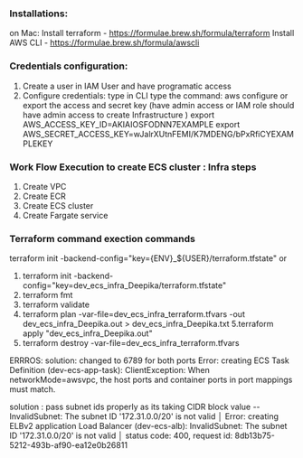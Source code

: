 ### Installations:
on Mac:
Install terraform - https://formulae.brew.sh/formula/terraform
Install AWS CLI - https://formulae.brew.sh/formula/awscli

### Credentials configuration:
1. Create a user in IAM User and have programatic access
2. Configure credentials: type 
in CLI type the command: aws configure
or export the access and secret key  (have admin access or IAM role should have admin access to create Infrastructure )
    export AWS_ACCESS_KEY_ID=AKIAIOSFODNN7EXAMPLE
    export AWS_SECRET_ACCESS_KEY=wJalrXUtnFEMI/K7MDENG/bPxRfiCYEXAMPLEKEY

### Work Flow Execution to create ECS cluster : Infra steps 
1. Create VPC
2. Create ECR
3. Create ECS cluster
4. Create Fargate service 


### Terraform command exection commands

terraform init -backend-config="key={ENV}_${USER}/terraform.tfstate" or
1. terraform init -backend-config="key=dev_ecs_infra_Deepika/terraform.tfstate" 
2. terraform fmt
3. terraform validate
4. terraform plan -var-file=dev_ecs_infra_terraform.tfvars -out dev_ecs_infra_Deepika.out > dev_ecs_infra_Deepika.txt
5.terraform apply "dev_ecs_infra_Deepika.out"
6. terraform destroy -var-file=dev_ecs_infra_terraform.tfvars


ERRROS:
 solution: changed to 6789 for both ports
 Error: creating ECS Task Definition (dev-ecs-app-task): ClientException: When networkMode=awsvpc, the host ports and container ports in port mappings must match.

solution : pass subnet ids properly as its taking CIDR block value --InvalidSubnet: The subnet ID '172.31.0.0/20' is not valid
 │ Error: creating ELBv2 application Load Balancer (dev-ecs-alb): InvalidSubnet: The subnet ID '172.31.0.0/20' is not valid
│       status code: 400, request id: 8db13b75-5212-493b-af90-ea12e0b26811